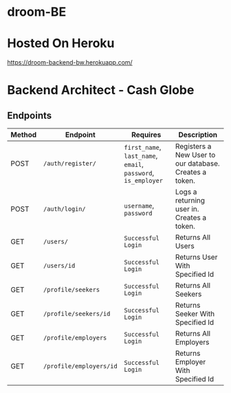 # droom-BE

# Hosted On Heroku 
https://droom-backend-bw.herokuapp.com/

# Backend Architect - Cash Globe



## Endpoints
| Method | Endpoint               | Requires                        | Description                                                             |
| ------ | ---------------------- | ------------------------------- | ----------------------------------------------------------------------- |
| POST   | `/auth/register/`      | `first_name`, `last_name`, `email`, `password`, `is_employer`| Registers a New User to our database. Creates a token.                  |
| POST   | `/auth/login/`         | `username`, `password`          | Logs a returning user in. Creates a token.           
| GET   | `/users/`         | `Successful Login`          | Returns All Users
| GET   | `/users/id`         | `Successful Login`          |  Returns User With Specified Id      
| GET   | `/profile/seekers`         | `Successful Login`          |  Returns All Seekers        
| GET   | `/profile/seekers/id`         | `Successful Login`          |  Returns Seeker With Specified Id         
| GET   | `/profile/employers`         | `Successful Login`          |  Returns All Employers    
| GET   | `/profile/employers/id`         | `Successful Login`          |  Returns Employer With Specified Id                  
